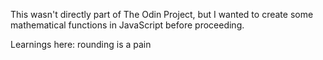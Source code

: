 This wasn't directly part of The Odin Project, but I wanted to create some mathematical functions in JavaScript before proceeding.

Learnings here: rounding is a pain